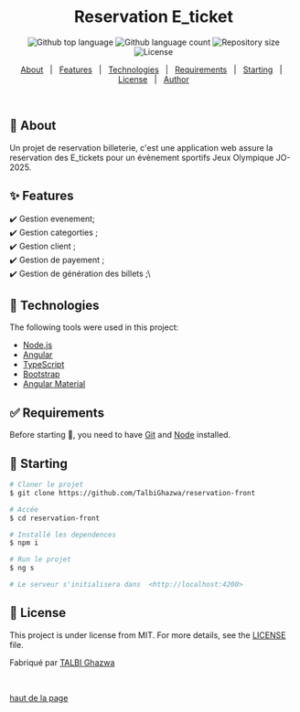 <h1 align="center">Reservation E_ticket</h1>

<p align="center">
  <img alt="Github top language" src="https://img.shields.io/github/languages/top/{{YOUR_GITHUB_USERNAME}}/reservation-front?color=56BEB8">
  <img alt="Github language count" src="https://img.shields.io/github/languages/count/{{YOUR_GITHUB_USERNAME}}/reservation-front?color=56BEB8">
  <img alt="Repository size" src="https://img.shields.io/github/repo-size/{{YOUR_GITHUB_USERNAME}}/reservation-front?color=56BEB8">
  <img alt="License" src="https://img.shields.io/github/license/{{YOUR_GITHUB_USERNAME}}/reservation-front?color=56BEB8">
</p>

<p align="center">
  <a href="#dart-about">About</a> &#xa0; | &#xa0; 
  <a href="#sparkles-features">Features</a> &#xa0; | &#xa0;
  <a href="#rocket-technologies">Technologies</a> &#xa0; | &#xa0;
  <a href="#white_check_mark-requirements">Requirements</a> &#xa0; | &#xa0;
  <a href="#checkered_flag-starting">Starting</a> &#xa0; | &#xa0;
  <a href="#memo-license">License</a> &#xa0; | &#xa0;
  <a href="https://github.com/{{YOUR_GITHUB_USERNAME}}" target="_blank">Author</a>
</p>

<br>

## :dart: About ##

Un projet de reservation billeterie, c'est une application web assure la reservation des  E_tickets pour un évènement sportifs Jeux Olympique JO-2025.

## :sparkles: Features ##

:heavy_check_mark: Gestion evenement;\
:heavy_check_mark: Gestion categorties ;\
:heavy_check_mark: Gestion client ;\
:heavy_check_mark: Gestion de payement ;\
:heavy_check_mark: Gestion de génération des billets ;\

## :rocket: Technologies ##

The following tools were used in this project:

- [Node.js](https://nodejs.org/en/)
- [Angular](https://angular.dev/)
- [TypeScript](https://www.typescriptlang.org/)
- [Bootstrap](https://getbootstrap.com/)
- [Angular Material ](https://material.angular.dev/ ) 

## :white_check_mark: Requirements ##

Before starting :checkered_flag:, you need to have [Git](https://git-scm.com) and [Node](https://nodejs.org/en/) installed.

## :checkered_flag: Starting ##

```bash
# Cloner le projet
$ git clone https://github.com/TalbiGhazwa/reservation-front

# Accée
$ cd reservation-front

# Installé les dependences
$ npm i

# Run le projet
$ ng s

# Le serveur s'initialisera dans  <http://localhost:4200>
```

## :memo: License ##

This project is under license from MIT. For more details, see the [LICENSE](LICENSE) file.


Fabriqué par <a href="https://github.com/TalbiGhazwa" target="_blank">TALBI Ghazwa</a>

&#xa0;

<a href="#top">haut de la page</a>
